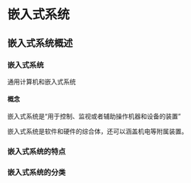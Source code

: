 # 嵌入式系统

## 嵌入式系统概述

### 嵌入式系统

通用计算机和嵌入式系统

#### 概念

嵌入式系统是“用于控制、监视或者辅助操作机器和设备的装置”

嵌入式系统是软件和硬件的综合体，还可以涵盖机电等附属装置。

### 嵌入式系统的特点

### 嵌入式系统的分类

